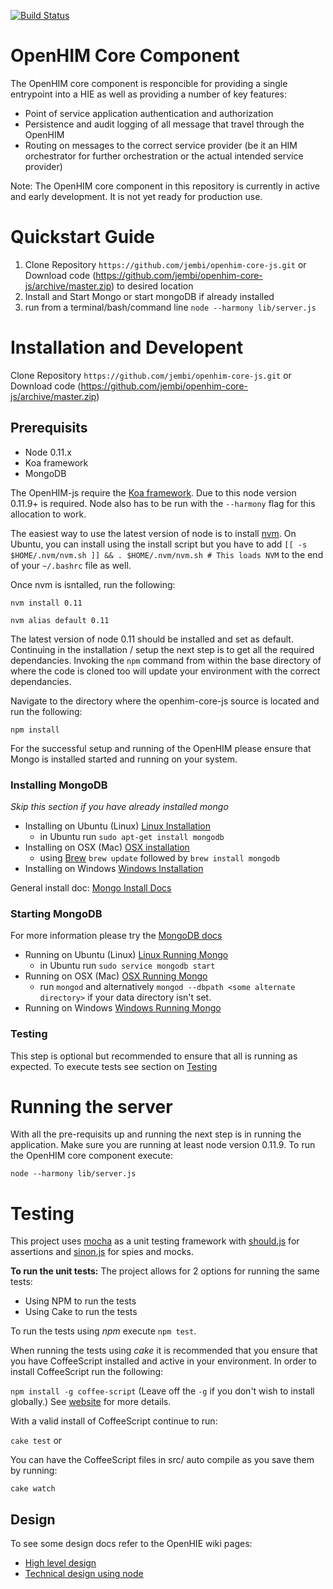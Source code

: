 [![Build Status](https://travis-ci.org/jembi/openhim-core-js.png?branch=master)](https://travis-ci.org/jembi/openhim-core-js)

OpenHIM Core Component
======================

The OpenHIM core component is responcible for providing a single entrypoint into a HIE as well as providing a number of key features:

* Point of service application authentication and authorization
* Persistence and audit logging of all message that travel through the OpenHIM
* Routing on messages to the correct service provider (be it an HIM orchestrator for further orchestration or the actual intended service provider)

Note: The OpenHIM core component in this repository is currently in active and early development. It is not yet ready for production use.

# Quickstart Guide

1. Clone Repository `https://github.com/jembi/openhim-core-js.git` or Download code (https://github.com/jembi/openhim-core-js/archive/master.zip) to desired location
2. Install and Start Mongo or start mongoDB if already installed
3. run from a terminal/bash/command line `node --harmony lib/server.js`

Installation and Developent
===========================

Clone Repository `https://github.com/jembi/openhim-core-js.git` or Download code (https://github.com/jembi/openhim-core-js/archive/master.zip)

Prerequisits
------------
* Node 0.11.x
* Koa framework
* MongoDB

The OpenHIM-js require the [Koa framework](http://koajs.com/). Due to this node version 0.11.9+ is required. Node also has to be run with the `--harmony` flag for this allocation to work.

The easiest way to use the latest version of node is to install [nvm](https://github.com/creationix/nvm). On Ubuntu, you can install using the install script but you have to add `[[ -s $HOME/.nvm/nvm.sh ]] && . $HOME/.nvm/nvm.sh # This loads NVM` to the end of your `~/.bashrc` file as well.

Once nvm is isntalled, run the following:

`nvm install 0.11`

`nvm alias default 0.11`

The latest version of node 0.11 should be installed and set as default. Continuing in the installation / setup the next step is to get all the required dependancies. Invoking the `npm` command from within the base directory of where the code is cloned too will update your environment with the correct dependancies.

Navigate to the directory where the openhim-core-js source is located and run the following:

`npm install`

For the successful setup and running of the OpenHIM please ensure that Mongo is installed started and running on your system.

### Installing MongoDB
_Skip this section if you have already installed mongo_
* Installing on Ubuntu (Linux) [Linux Installation](http://docs.mongodb.org/manual/administration/install-on-linux/)
  * in Ubuntu run `sudo apt-get install mongodb`
* Installing on OSX (Mac) [OSX installation](http://docs.mongodb.org/manual/tutorial/install-mongodb-on-os-x/)
  * using [Brew](http://brew.sh) `brew update` followed by `brew install mongodb`
* Installing on Windows [Windows Installation](http://docs.mongodb.org/manual/tutorial/install-mongodb-on-windows/)

General install doc: [Mongo Install Docs](http://docs.mongodb.org/manual/installation/)

### Starting MongoDB
For more information please try the [MongoDB docs](http://docs.mongodb.org/manual/tutorial/getting-started/)
* Running on Ubuntu (Linux) [Linux Running Mongo](http://docs.mongodb.org/manual/tutorial/install-mongodb-on-ubuntu/#run-mongodb)
  * in Ubuntu run `sudo service mongodb start`
* Running on OSX (Mac) [OSX Running Mongo](http://docs.mongodb.org/manual/tutorial/install-mongodb-on-os-x/#run-mongodb)
  * run `mongod` and alternatively `mongod --dbpath <some alternate directory>` if your data directory isn't set.
* Running on Windows [Windows Running Mongo](http://docs.mongodb.org/manual/tutorial/install-mongodb-on-windows/#start-mongodb)


### Testing
This step is optional but recommended to ensure that all is running as expected. To execute tests see section on [Testing](https://github.com/jembi/openhim-core-js#testing-1)


Running the server
==================
With all the pre-requisits up and running the next step is in running the application.
Make sure you are running at least node version 0.11.9. To run the OpenHIM core component execute:

`node --harmony lib/server.js`


Testing
=======

This project uses [mocha](http://visionmedia.github.io/mocha/) as a unit testing framework with [should.js](https://github.com/visionmedia/should.js/) for assertions and [sinon.js](http://sinonjs.org/) for spies and mocks.

**To run the unit tests:**
The project allows for 2 options for running the same tests:
* Using NPM to run the tests
* Using Cake to run the tests

To run the tests using *npm* execute `npm test`.

When running the tests using *cake* it is recommended that you ensure that you have CoffeeScript installed and active in your environment. In order to install CoffeeScript run the following:

`npm install -g coffee-script` (Leave off the `-g` if you don't wish to install globally.) 
See [website](http://coffeescript.org/) for more details.

With a valid install of CoffeeScript continue to run:

`cake test` or 

You can have the CoffeeScript files in src/ auto compile as you save them by running:

`cake watch`

Design
------

To see some design docs refer to the OpenHIE wiki pages:

* [High level design](https://wiki.ohie.org/display/SUB/OpenHIE+Interoperability+Layer+design+document)
* [Technical design using node](https://wiki.ohie.org/display/SUB/Design+of+the+Interoperability+Layer+core+using+Node.js)
